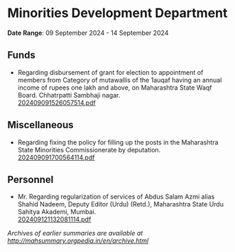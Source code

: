 # Minorities Development Department

**Date Range**: 09 September 2024 - 14 September 2024


## Funds
- Regarding disbursement of grant for election to appointment of members from  Category of mutawallis of the 1auqaf having an annual income of rupees one lakh and above,  on Maharashtra State Waqf Board. Chhatrpatti Sambhaji nagar.\
  [202409091526057514.pdf](https://gr.maharashtra.gov.in/Site/Upload/Government%20Resolutions/English/202409091526057514.pdf)

## Miscellaneous
- Regarding fixing the policy for filling up the posts in the Maharashtra State Minorities Commissionerate by deputation.\
  [202409091700564114.pdf](https://gr.maharashtra.gov.in/Site/Upload/Government%20Resolutions/English/202409091700564114.pdf)

## Personnel
- Mr. Regarding regularization of services of Abdus Salam Azmi alias Shahid Nadeem, Deputy Editor (Urdu) (Retd.), Maharashtra State Urdu Sahitya Akademi, Mumbai.\
  [202409121132081114.pdf](https://gr.maharashtra.gov.in/Site/Upload/Government%20Resolutions/English/202409121132081114.pdf)


*Archives of earlier summaries are available at http://mahsummary.orgpedia.in/en/archive.html*